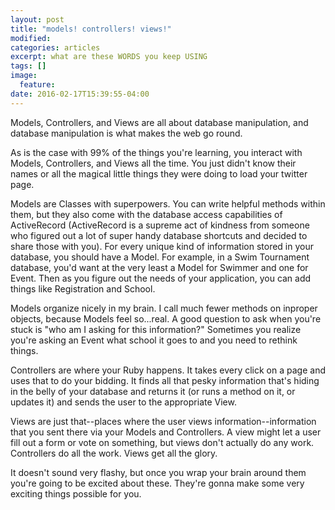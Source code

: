 ```yaml
---
layout: post
title: "models! controllers! views!"
modified:
categories: articles
excerpt: what are these WORDS you keep USING
tags: []
image:
  feature:
date: 2016-02-17T15:39:55-04:00
---
```


Models, Controllers, and Views are all about database manipulation, and database manipulation is what makes the web go round. 

As is the case with 99% of the things you're learning, you interact with Models, Controllers, and Views all the time. You just didn't know their names or all the magical little things they were doing to load your twitter page. 

Models are Classes with superpowers. You can write helpful methods within them, but they also come with the database access capabilities of ActiveRecord (ActiveRecord is a supreme act of kindness from someone who figured out a lot of super handy database shortcuts and decided to share those with you). For every unique kind of information stored in your database, you should have a Model. For example, in a Swim Tournament database, you'd want at the very least a Model for Swimmer and one for Event. Then as you figure out the needs of your application, you can add things like Registration and School. 

Models organize nicely in my brain. I call much fewer methods on inproper objects, because Models feel so...real. A good question to ask when you're stuck is "who am I asking for this information?" Sometimes you realize you're asking an Event what school it goes to and you need to rethink things.

Controllers are where your Ruby happens. It takes every click on a page and uses that to do your bidding. It finds all that pesky information that's hiding in the belly of your database and returns it (or runs a method on it, or updates it) and sends the user to the appropriate View.

Views are just that--places where the user views information--information that you sent there via your Models and Controllers. A view might let a user fill out a form or vote on something, but views don't actually do any work. Controllers do all the work. Views get all the glory.

It doesn't sound very flashy, but once you wrap your brain around them you're going to be excited about these. They're gonna make some very exciting things possible for you.


